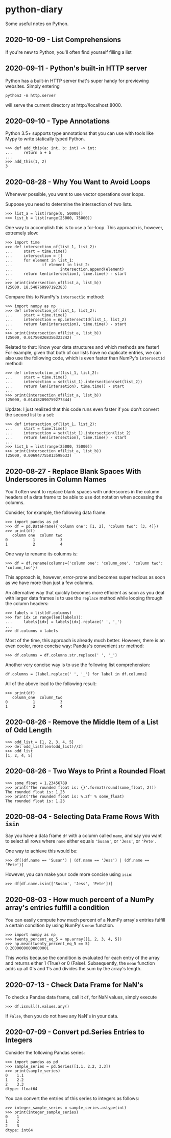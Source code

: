 # python-diary
Some useful notes on Python.

## 2020-10-09 - List Comprehensions

If you're new to Python, you'll often find yourself filling a list

## 2020-09-11 - Python's built-in HTTP server

Python has a built-in HTTP server that's super handy for previewing websites.
Simply entering
```
python3 -m http.server
```
will serve the current directory at http://localhost:8000.

## 2020-09-10 - Type Annotations

Python 3.5+ supports type annotations that you can use with tools like Mypy to write statically typed Python.

```
>>> def add_this(a: int, b: int) -> int:
...     return a + b
...
>>> add_this(1, 2)
3
```

## 2020-08-28 - Why You Want to Avoid Loops

Whenever possible, you want to use vector operations over loops.

Suppose you need to determine the intersection of two lists.
```
>>> list_a = list(range(0, 50000))
>>> list_b = list(range(25000, 75000))
```
One way to accomplish this is to use a for-loop. This approach is, however, extremely slow:
```
>>> import time
>>> def intersection_of(list_1, list_2):
...     start = time.time()
...     intersection = []
...     for element in list_1:
...             if element in list_2:
...                     intersection.append(element)
...     return len(intersection), time.time() - start
...
>>> print(intersection_of(list_a, list_b))
(25000, 18.548768997192383)
```
Compare this to NumPy's `intersect1d` method:
```
>>> import numpy as np
>>> def intersection_of(list_1, list_2):
...     start = time.time()
...     intersection = np.intersect1d(list_1, list_2)
...     return len(intersection), time.time() - start
...
>>> print(intersection_of(list_a, list_b))
(25000, 0.017508268356323242)
```
Related to that: Know your data structures and which methods are faster! For example, given that both of our lists have no duplicate entries, we can also use the following code, which is even faster than NumPy's `intersect1d` method:
```
>>> def intersetction_of(list_1, list_2):
...     start = time.time()
...     intersection = set(list_1).intersection(set(list_2))
...     return len(intersetion), time.time() - start
...
>>> print(intersection_of(list_a, list_b))
(25000, 0.014182090759277344)
```
Update: I just realized that this code runs even faster if you don't convert the second list to a set:
```
>>> def intersection_of(list_1, list_2):
...     start = time.time()
...     intersection = set(list_1).intersection(list_2)
...     return len(intersection), time.time() - start
...
>>> list_b = list(range(25000, 75000))
>>> print(intersection_of(list_a, list_b))
(25000, 0.006947755813598633)
```

## 2020-08-27 - Replace Blank Spaces With Underscores in Column Names

You'll often want to replace blank spaces with underscores in the column headers
of a data frame to be able to use dot notation when accessing the columns.

Consider, for example, the following data frame:
```
>>> import pandas as pd
>>> df = pd.DataFrame({'column one': [1, 2], 'column two': [3, 4]})
>>> print(df)
   column one  column two
0           1           3
1           2           4
```
One way to rename its columns is:
```
>>> df = df.rename(columns={'column one': 'column_one', 'column two': 'column_two'})
```
This approach is, however, error-prone and becomes super tedious as soon as we
have more than just a few columns.

An alternative way that quickly becomes more efficient as soon as you deal with
larger data frames is to use the `replace` method while looping through the
column headers:
```
>>> labels = list(df.columns)
>>> for idx in range(len(labels)):
...     labels[idx] = labels[idx].replace(' ', '_')
...
>>> df.columns = labels
```
Most of the time, this approach is already much better. However, there
is an even cooler, more concise way: Pandas's convenient `str` method:
```
>>> df.columns = df.columns.str.replace(' ', '_')
```
Another very concise way is to use the following list comprehension:
```
df.columns = [label.replace(' ', '_') for label in df.columns]
```
All of the above lead to the following result:
```
>>> print(df)
   column_one  column_two
0           1           3
1           2           4
```

## 2020-08-26 - Remove the Middle Item of a List of Odd Length

```
>>> odd_list = [1, 2, 3, 4, 5]
>>> del odd_list[len(odd_list)//2]
>>> odd_list
[1, 2, 4, 5]
```

## 2020-08-26 - Two Ways to Print a Rounded Float

```
>>> some_float = 1.23456789
>>> print('The rounded float is: {}'.format(round(some_float, 2)))
The rounded float is: 1.23
>>> print('The rounded float is: %.2f' % some_float)
The rounded float is: 1.23
```

## 2020-08-04 - Selecting Data Frame Rows With `isin`

Say you have a data frame `df` with a column called `name`, and say you want to select
all rows where `name` either equals `'Susan'`, or `'Jess'`, or `'Pete'`.

One way to achieve this would be:

`>>> df[(df.name == 'Susan') | (df.name == 'Jess') | (df.name == 'Pete')]`

However, you can make your code more concise using `isin`:

`>>> df[df.name.isin(['Susan', 'Jess', 'Pete'])]`

## 2020-08-03 - How much percent of a NumPy array's entries fulfill a condition

You can easily compute how much percent of a NumPy array's entries fulfill a
certain condition by using NumPy's `mean` function.

```
>>> import numpy as np
>>> twenty_percent_eq_5 = np.array([1, 2, 3, 4, 5])
>>> np.mean(twenty_percent_eq_5 == 5)
0.20000000000000001
```

This works because the condition is evaluated for each entry of the array and
returns either 1 (True) or 0 (False). Subsequently, the `mean` function
adds up all 0's and 1's and divides the sum by the array's length.

## 2020-07-13 - Check Data Frame for NaN's

To check a Pandas data frame, call it `df`, for NaN values, simply execute

`>>> df.isnull().values.any()`

If `False`, then you do not have any NaN's in your data.

## 2020-07-09 - Convert pd.Series Entries to Integers

Consider the following Pandas series:

```
>>> import pandas as pd
>>> sample_series = pd.Series([1.1, 2.2, 3.3])
>>> print(sample_series)
0    1.1
1    2.2
2    3.3
dtype: float64
```

You can convert the entries of this series to integers as follows:

```
>>> integer_sample_series = sample_series.astype(int)
>>> print(integer_sample_series)
0    1
1    2
2    3
dtype: int64
```
